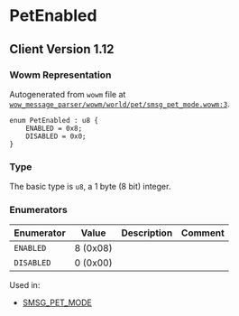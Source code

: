 # PetEnabled

## Client Version 1.12

### Wowm Representation

Autogenerated from `wowm` file at [`wow_message_parser/wowm/world/pet/smsg_pet_mode.wowm:3`](https://github.com/gtker/wow_messages/tree/main/wow_message_parser/wowm/world/pet/smsg_pet_mode.wowm#L3).

```rust,ignore
enum PetEnabled : u8 {
    ENABLED = 0x8;
    DISABLED = 0x0;
}
```
### Type
The basic type is `u8`, a 1 byte (8 bit) integer.
### Enumerators
| Enumerator | Value  | Description | Comment |
| --------- | -------- | ----------- | ------- |
| `ENABLED` | 8 (0x08) |  |  |
| `DISABLED` | 0 (0x00) |  |  |

Used in:
* [SMSG_PET_MODE](smsg_pet_mode.md)

